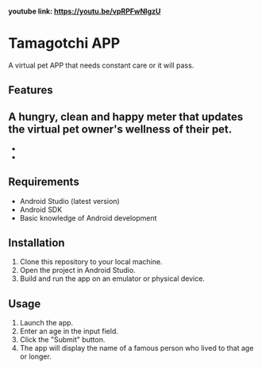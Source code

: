 #### youtube link: https://youtu.be/vpRPFwNlgzU

 # Tamagotchi APP 
A virtual pet APP that needs constant care or it will pass.

## Features
A hungry, clean and happy meter that updates the virtual pet owner's wellness of their pet.
-
-
-
## Requirements
- Android Studio (latest version)
- Android SDK
- Basic knowledge of Android development

## Installation

1. Clone this repository to your local machine.
2. Open the project in Android Studio.
3. Build and run the app on an emulator or physical device.

## Usage

1. Launch the app.
2. Enter an age in the input field.
3. Click the "Submit" button.
4. The app will display the name of a famous person who lived to that age or longer.
